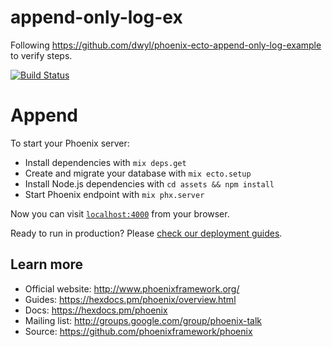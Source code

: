 # append-only-log-ex

Following https://github.com/dwyl/phoenix-ecto-append-only-log-example to verify steps.

[![Build Status](https://travis-ci.org/nelsonic/append-only-log-ex.svg?branch=master)](https://travis-ci.org/nelsonic/append-only-log-ex)

# Append

To start your Phoenix server:

  * Install dependencies with `mix deps.get`
  * Create and migrate your database with `mix ecto.setup`
  * Install Node.js dependencies with `cd assets && npm install`
  * Start Phoenix endpoint with `mix phx.server`

Now you can visit [`localhost:4000`](http://localhost:4000) from your browser.

Ready to run in production? Please [check our deployment guides](https://hexdocs.pm/phoenix/deployment.html).

## Learn more

  * Official website: http://www.phoenixframework.org/
  * Guides: https://hexdocs.pm/phoenix/overview.html
  * Docs: https://hexdocs.pm/phoenix
  * Mailing list: http://groups.google.com/group/phoenix-talk
  * Source: https://github.com/phoenixframework/phoenix
